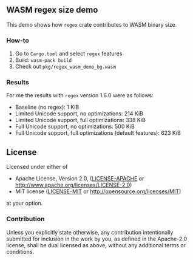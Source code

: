 ## WASM regex size demo

This demo shows how `regex` crate contributes to WASM binary size.

### How-to

1. Go to `Cargo.toml` and select `regex` features
2. Build: `wasm-pack build`
3. Check out `pkg/regex_wasm_demo_bg.wasm`

### Results

For me the results with `regex` version 1.6.0 were as follows:

- Baseline (no regex): 1 KiB
- Limited Unicode support, no optimizations: 214 KiB
- Limited Unicode support, full optimizations: 338 KiB
- Full Unicode support, no optimizations: 500 KiB
- Full Unicode support, full optimizations (default features): 623 KiB


## License

Licensed under either of

* Apache License, Version 2.0, ([LICENSE-APACHE](LICENSE-APACHE) or http://www.apache.org/licenses/LICENSE-2.0)
* MIT license ([LICENSE-MIT](LICENSE-MIT) or http://opensource.org/licenses/MIT)

at your option.

### Contribution

Unless you explicitly state otherwise, any contribution intentionally
submitted for inclusion in the work by you, as defined in the Apache-2.0
license, shall be dual licensed as above, without any additional terms or
conditions.
